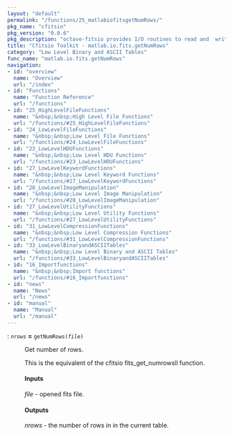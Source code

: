 ```yaml
---
layout: "default"
permalink: "/functions/25_matlabiofitsgetNumRows/"
pkg_name: "cfitsio"
pkg_version: "0.0.6"
pkg_description: "octave-fitsio provides I/O routines to read and  write FITS (Flexible Image Transport System) files."
title: "Cfitsio Toolkit - matlab.io.fits.getNumRows"
category: "Low Level Binary and ASCII Tables"
func_name: "matlab.io.fits.getNumRows"
navigation:
- id: "overview"
  name: "Overview"
  url: "/index"
- id: "Functions"
  name: "Function Reference"
  url: "/functions"
- id: "25_HighLevelFileFunctions"
  name: "&nbsp;&nbsp;High Level File Functions"
  url: "/functions/#25_HighLevelFileFunctions"
- id: "24_LowLevelFileFunctions"
  name: "&nbsp;&nbsp;Low Level File Functions"
  url: "/functions/#24_LowLevelFileFunctions"
- id: "23_LowLevelHDUFunctions"
  name: "&nbsp;&nbsp;Low Level HDU Functions"
  url: "/functions/#23_LowLevelHDUFunctions"
- id: "27_LowLevelKeywordFunctions"
  name: "&nbsp;&nbsp;Low Level Keyword Functions"
  url: "/functions/#27_LowLevelKeywordFunctions"
- id: "28_LowLevelImageManipulation"
  name: "&nbsp;&nbsp;Low Level Image Manipulation"
  url: "/functions/#28_LowLevelImageManipulation"
- id: "27_LowLevelUtilityFunctions"
  name: "&nbsp;&nbsp;Low Level Utility Functions"
  url: "/functions/#27_LowLevelUtilityFunctions"
- id: "31_LowLevelCompressionFunctions"
  name: "&nbsp;&nbsp;Low Level Compression Functions"
  url: "/functions/#31_LowLevelCompressionFunctions"
- id: "33_LowLevelBinaryandASCIITables"
  name: "&nbsp;&nbsp;Low Level Binary and ASCII Tables"
  url: "/functions/#33_LowLevelBinaryandASCIITables"
- id: "16_Importfunctions"
  name: "&nbsp;&nbsp;Import functions"
  url: "/functions/#16_Importfunctions"
- id: "news"
  name: "News"
  url: "/news"
- id: "manual"
  name: "Manual"
  url: "/manual"
---
```

<dl class="first-deftypefn">
<dt class="deftypefn" id="index-_003d"><span class="category-def">: </span><span><code class="def-type"><var class="var">nrows</var></code> <strong class="def-name">=</strong> <code class="def-code-arguments">getNumRows(<var class="var">file</var>)</code><a class="copiable-link" href='#index-_003d'></a></span></dt>
<dd><p>Get number of rows.
</p>
<p>This is the equivalent of the cfitsio fits_get_numrowsll function.
</p>
<h4 class="subsubheading" id="Inputs">Inputs</h4>
<p><var class="var">file</var> - opened fits file.
</p>
<h4 class="subsubheading" id="Outputs">Outputs</h4>
<p><var class="var">nrows</var> - the number of rows in in the current table.
 </p></dd></dl>